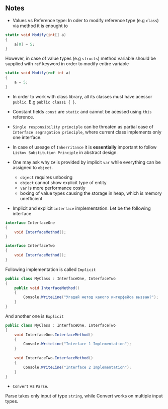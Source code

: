 ## Notes

- Values vs Reference type: In oder to modify reference type (e.g `class`) via method it is enought to

```cs
static void Modify(int[] a)
{
	a[0] = 5;
}
```

However, in case of value types (e.g `structs`) method variable should be supplied with `ref` keyword in order to modify entire variable

```cs
static void Modify(ref int a)
{
	a = 5;
}
```
	
- In order to work with class library, all its classes must have acessor `public`. E.g `public class1 { }`.

- Constant fields `const` are `static` and cannot be acessed using `this` reference.

- `Single responsibility principle` can be threaten as partial case of `Interface segragation principle`, where current class implements only one interface.

- In case of useage of `Inherritance` it is **essentially** important to follow `Liskov Substitution Principle` in abstract design.

- One may ask why `C#` is provided by  implicit `var` while everything can be assigned to `object`.

  - `object` requires unboxing
  - `object` cannot show explicit type of entity
  - `var` is more performance costly
  - boxing of value types causing the storage in heap, which is memory unefficient

- Implicit and explicit `interface` implementation. Let be the following interface

```cs
interface InterfaceOne
{
    void InterfaceMethod();
}

interface InterfaceTwo
{
    void InterfaceMethod();
}
```

Following implementation is called `Implicit`

```cs
public class MyClass : InterfaceOne, InterfaceTwo
{
    public void InterfaceMethod()
    {
        Console.WriteLine("Угадай метод какого интерфейса вызван?");
    }
}
```

And another one is `Explicit`

```cs
public class MyClass : InterfaceOne, InterfaceTwo
{
    void InterfaceOne.InterfaceMethod()
    {
		Console.WriteLine("Interface 1 Implementation");
    }
	
    void InterfaceTwo.InterfaceMethod()
    {
		Console.WriteLine("Interface 2 Implementation");
    }
}
```

- `Convert` vs `Parse`.

Parse takes only input of type `string`, while Convert works on multiple input types.

